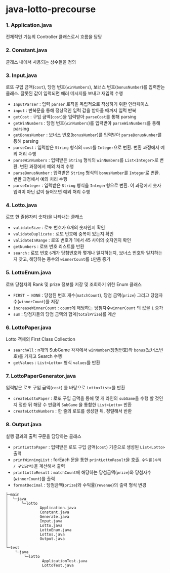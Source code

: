 # java-lotto-precourse

### 1. Application.java
전체적인 기능의 Controller 클래스로서 흐름을 담당


### 2. Constant.java
클래스 내에서 사용되는 상수들을 정의


### 3. Input.java
로또 구입 금액(`cost`), 당첨 번호(`winNumbers`), 보너스 번호(`bonusNumber`)를 입력받는 클래스. 잘못된 값이 입력되면 에러 메시지를 보내고 재입력 수행

* `InputParser` : 입력 `parser` 로직을 독립적으로 작성하기 위한 인터페이스
* `input` : 반복문을 통해 정상적인 입력 값을 받아올 때까지 입력 반복
* `getCost` : 구입 금액(`cost`)을 입력받아 `parseCost`를 통해 parsing
* `getWinNumbers` : 당첨 번호(`winNumbers`)를 입력받아 `parseWinNumbers`를 통해 parsing
* `getBonusNumber` : 보너스 번호(`bonusNumber`)를 입력받아 `parseBonusNumber`를 통해 parsing
* `parseCost` : 입력받은 `String` 형식의 `cost`를 `Integer`으로 변환. 변환 과정에서 예외 처리 수행
* `parseWinNumbers` : 입력받은 `String` 형식의 `winNumbers`를 `List<Integer>`로 변환. 변환 과정에서 예외 처리 수행
* `parseBonusNumber` : 입력받은 `String` 형식의 `bonusNumber`를 `Integer`로 변환. 변환 과정에서 예외 처리 수행
* `parseInteger` : 입력받은 `String` 형식을 `Integer`형으로 변환. 이 과정에서 숫자 입력이 아닌 값이 들어오면 예외 처리 수행


### 4. Lotto.java
로또 한 줄(6자리 숫자)을 나타내는 클래스

* `validateSize` : 로또 번호가 6개의 숫자인지 확인
* `validateDuplicate` : 로또 번호에 중복이 있는지 확인
* `validateInRange` : 로또 번호가 1에서 45 사이의 숫자인지 확인
* `getNumbers` : 로또 번호 리스트를 반환
* `search` : 로또 번호 `6`개가 당첨번호와 몇개나 일치하는지, 보너스 번호와 일치하는지 찾고, 해당하는 등수의 `winnerCount`를 `1`만큼 증가


### 5. LottoEnum.java
로또 당첨자의 Rank 및 prize 정보를 저장 및 조회하기 위한 Enum 클래스

* `FIRST ~ NONE` : 당첨된 번호 개수(`matchCount`), 당첨 금액(`prize`) 그리고 당첨자수(`winnerCount`)를 저장
* `increaseWinnerCount` : `count`에 해당하는 당첨자수`winnerCount` 의 값을 `1` 증가
* `sum` : 당첨자들의 당첨 금액의 합계(`totalPrize`)를 계산


### 6. LottoPaper.java
Lotto 객체의 First Class Collection

* `searchAll` : n개의 SubGame 각각에서 `winNumber`(당첨번호)와 `bonus`(보너스번호)를 가지고 Search 수행
* `getValues` : `List<Lotto>` 형식 `values`를 반환

### 7. LottoPaperGenerator.java
입력받은 로또 구입 금액(`cost`) 를 바탕으로 `Lotto<list>`를 반환

* `createLottoPaper` : 로또 구입 금액을 통해 몇 개 라인의 `subGame`을 수행 할 것인지 정한 뒤 해당 수 만큼의 `SubGame` 을 통합한 `List<Lotto>` 반환
* `createLottoNumbers` : 한 줄의 로또를 생성한 뒤, 정렬해서 반환


### 8. Output.java
실행 결과의 출력 구문을 담당하는 클래스

* `printLottoPaper` : 입력받은 로또 구입 금액(`cost`) 기준으로 생성된 `List<Lotto>` 출력
* `printWinningList` : forEach 문을 통한 `printLottoResult`을 호출. `수익률(수익 / 구입금액)`을 계산해서 출력
* `printLottoResult` : `matchCount`에 해당하는 당첨금액(`prize`)와 당첨자수(`winnerCount`)를 출력
* `formatDecimal` : 당첨금액(`prize`)와 수익률(`revenue`)의 출력 형식 변경

```
├─main
│  └─java
│      └─lotto
│              Application.java
│              Constant.java
│              Generate.java
│              Input.java
│              Lotto.java
│              LottoEnum.java
│              Lottos.java
│              Output.java
│
└─test
    └─java
        └─lotto
                ApplicationTest.java
                LottoTest.java
